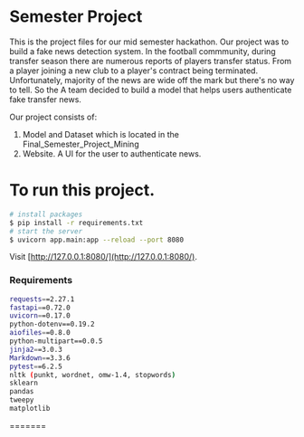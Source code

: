 # Semester Project

This is the project files for our mid semester hackathon. Our project was to build a fake news detection system. 
In the football commmunity, during transfer season there are numerous reports of players transfer status. From a player joining a new club to a player's contract being terminated. Unfortunately, majority of the news are wide off the mark but there's no way to tell. So the A team decided to build a model that helps users authenticate fake transfer news.

Our project consists of:
1. Model and Dataset which is located in the Final_Semester_Project_Mining
2. Website. A UI for the user to authenticate news. 


# To run this project. 

```bash
# install packages
$ pip install -r requirements.txt
# start the server
$ uvicorn app.main:app --reload --port 8080
```

Visit [http://127.0.0.1:8080/](http://127.0.0.1:8080/).


### Requirements

```sh
requests==2.27.1
fastapi==0.72.0
uvicorn==0.17.0
python-dotenv==0.19.2
aiofiles==0.8.0
python-multipart==0.0.5
jinja2==3.0.3
Markdown==3.3.6
pytest==6.2.5
nltk (punkt, wordnet, omw-1.4, stopwords)
sklearn
pandas
tweepy
matplotlib
```

=======
